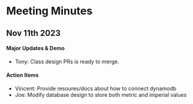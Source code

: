 # Meeting Minutes


## Nov 11th 2023
#### Major Updates & Demo
- Tony: Class design PRs is ready to merge. 

#### Action Items
- Vincent: Provide resoures/docs about how to connect dynamodb
- Joe: Modify database design to store both metric and imperial values
